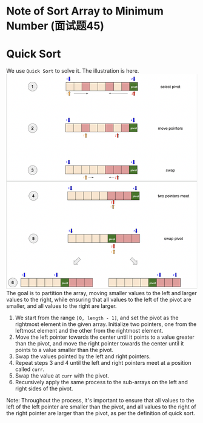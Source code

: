 # Note of Sort Array to Minimum Number (面试题45)

# Quick Sort
We use `Quick Sort` to solve it. The illustration is here. ![Quick_Sort.png](Quick_Sort.png)  
The goal is to partition the array, moving smaller values to the left and larger values to the right, while ensuring 
that all values to the left of the pivot are smaller, and all values to the right are larger.

1. We start from the range `[0, length - 1]`, and set the pivot as the rightmost element in the given array. Initialize 
two pointers, one from the leftmost element and the other from the rightmost element.
2. Move the left pointer towards the center until it points to a value greater than the pivot, and move the right pointer 
towards the center until it points to a value smaller than the pivot.
3. Swap the values pointed by the left and right pointers.
4. Repeat steps 3 and 4 until the left and right pointers meet at a position called `curr`.
5. Swap the value at `curr` with the pivot.
6. Recursively apply the same process to the sub-arrays on the left and right sides of the pivot.

Note: Throughout the process, it's important to ensure that all values to the left of the left pointer are smaller than 
the pivot, and all values to the right of the right pointer are larger than the pivot, as per the definition of quick sort.